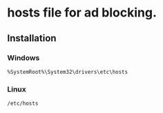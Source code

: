 # hosts file for ad blocking.

## Installation

### Windows

``` %SystemRoot%\System32\drivers\etc\hosts ```

### Linux

``` /etc/hosts ```
